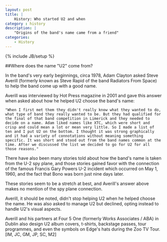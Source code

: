```yaml
---
layout: post
title: |
    History: Who started U2 and when
category : history
description: |
	"Origins of the band's name came from a friend"
categories:
	- History
---
```

{% include JB/setup %}

##Where does the name "U2" come from?

In the band's very early beginnings, circa 1978, Adam Clayton asked Steve Averill (formerly known as Steve Rapid of the band Radiators From Space) to help the band come up with a good name. 

Averill was interviewed by Hot Press magazine in 2001 and gave this answer when asked about how he helped U2 choose the band's name:

	"When I first met them they didn't really know what they wanted to do, what type of band they really wanted to be. But they had qualified for the final of that band competition in Limerick and they needed to decide on a name. Adam liked names like XTC, which were short and crisp and could mean a lot or mean very little. So I made a list of ten and I put U2 on the bottom. I thought it was strong graphically and it had a variety of connotations without meaning something specific. It was short and stood out from the band names common at the time. After we discussed the list we decided to go for U2 for all those reasons."

There have also been many stories told about how the band's name is taken from the U-2 spy plane, and those stories gained favor with the connection of the famous Francis Gary Powers U-2 incident which occurred on May 1, 1960, and the fact that Bono was born just nine days later. 

These stories seem to be a stretch at best, and Averill's answer above makes no mention of the spy plane connection.

Averill, it should be noted, didn't stop helping U2 when he helped choose the name. He was also asked to manage U2 but declined, opting instead to handle U2's visual aspects. 

Averill and his partners at Four 5 One (formerly Works Associates / ABA) in Dublin also design U2 album covers, t-shirts, backstage passes, tour programmes, and even the symbols on Edge's hats during the Zoo TV Tour. [IM, JC, GM, JP, SC, M2]